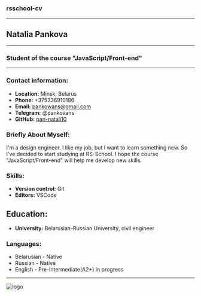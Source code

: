 ### rsschool-cv
***
## **Natalia Pankova**
***
### **Student of the course "JavaScript/Front-end"**

---

### **Contact information:**
+ **Location:** Minsk, Belarus
+ **Phone:** +375336910186
+ **Email:** pankowans@gmail.com
+ **Telegram:** @pankovans
+ **GitHub:** [pan-natali10](https://github.com/pan-natali10)

### **Briefly About Myself:**
I'm a design engineer. I like my job, but I want to learn something new. So I've decided to start studying at RS-School. I hope the course "JavaScript/Front-end" will help me develop new skills. 

### **Skills:**
+ **Version control:** Git
+ **Editors:** VSCode

## **Education:**
+ **University:** Belarusian-Russian University, civil engineer

### **Languages:**
+ Belarusian - Native
+ Russian - Native
+ English - Pre-Intermediate(A2+) in progress
***
![logo](https://app.rs.school/static/images/logo-rsschool3.png)